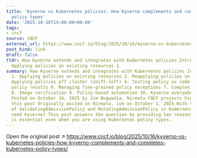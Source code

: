 ```yaml
---
title: 'Kyverno vs Kubernetes policies: How Kyverno complements and completes Kubernetes
  policy types'
date: '2025-10-16T14:00:00+00:00'
tags:
- cncf
source: CNCF
external_url: https://www.cncf.io/blog/2025/10/16/kyverno-vs-kubernetes-policies-how-kyverno-complements-and-completes-kubernetes-policy-types/
post_kind: link
draft: false
tldr: How Kyverno extends and integrates with Kubernetes policies Introduction 1.
  Applying policies on existing resources 2.
summary: How Kyverno extends and integrates with Kubernetes policies Introduction
  1. Applying policies on existing resources 2. Reapplying policies on changes 3.
  Applying policies pff cluster (shift-left) 4. Testing policy as code 5. Reporting
  policy results 6. Managing fine-grained policy exceptions 7. Complex policy logic
  8. Image verification 9. Policy-based automation 10. Kyverno everywhere Conclusion
  Posted on October 16, 2025 by Jim Bugwadia, Nirmata CNCF projects highlighted in
  this post Originally posted on Nirmata. com on October 1, 2025 With the addition
  of ValidatingAdmissionPolicy and MutatingAdmissionPolicy in Kubernetes, do you still
  need Kyverno? This post answers the question by providing ten reasons why Kyverno
  is essential even when you are using Kubernetes policy types.
---
```

Open the original post ↗ https://www.cncf.io/blog/2025/10/16/kyverno-vs-kubernetes-policies-how-kyverno-complements-and-completes-kubernetes-policy-types/
